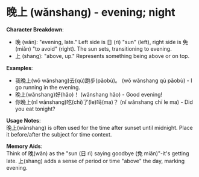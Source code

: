 # **晚上 (wǎnshang) - evening; night**

**Character Breakdown**:  
- 晚 (wǎn): "evening, late." Left side is 日 (rì) "sun" (left), right side is 免 (miǎn) "to avoid" (right). The sun sets, transitioning to evening.  
- 上 (shang): "above, up." Represents something being above or on top.

**Examples**:  
- 我晚上(wǒ wǎnshang)去(qù)跑步(pǎobù)。 (wǒ wǎnshang qù pǎobù) - I go running in the evening.  
- 晚上(wǎnshang)好(hǎo)！ (wǎnshang hǎo) - Good evening!  
- 你晚上(nǐ wǎnshang)吃(chī)了(le)吗(ma)？ (nǐ wǎnshang chī le ma) - Did you eat tonight?

**Usage Notes**:  
晚上(wǎnshang) is often used for the time after sunset until midnight. Place it before/after the subject for time context.

**Memory Aids**:  
Think of 晚(wǎn) as the "sun (日 rì) saying goodbye (免 miǎn)"-it's getting late. 上(shang) adds a sense of period or time "above" the day, marking evening.
